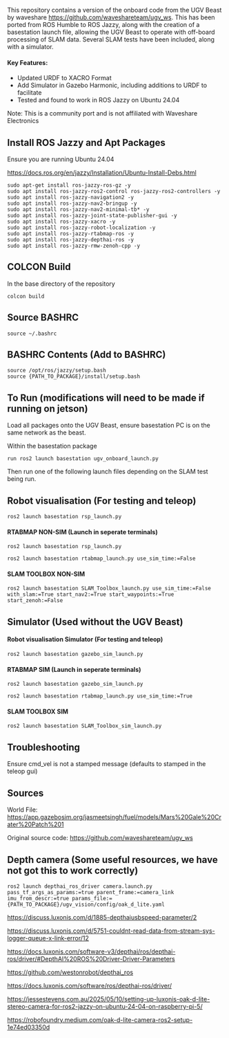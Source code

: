 This repository contains a version of the onboard code from the UGV Beast by waveshare https://github.com/waveshareteam/ugv_ws. This has been ported from ROS Humble to ROS Jazzy, along with the creation of a basestation launch file, allowing the UGV Beast to operate with off-board processing of SLAM data. Several SLAM tests have been included, along with a simulator.

#### Key Features:
- Updated URDF to XACRO Format
- Add Simulator in Gazebo Harmonic, including additions to URDF to facilitate
- Tested and found to work in ROS Jazzy on Ubuntu 24.04

Note: This is a community port and is not affiliated with Waveshare Electronics

## Install ROS Jazzy and Apt Packages

Ensure you are running Ubuntu 24.04

https://docs.ros.org/en/jazzy/Installation/Ubuntu-Install-Debs.html

```
sudo apt-get install ros-jazzy-ros-gz -y
sudo apt install ros-jazzy-ros2-control ros-jazzy-ros2-controllers -y
sudo apt install ros-jazzy-navigation2 -y
sudo apt install ros-jazzy-nav2-bringup -y
sudo apt install ros-jazzy-nav2-minimal-tb* -y
sudo apt install ros-jazzy-joint-state-publisher-gui -y
sudo apt install ros-jazzy-xacro -y
sudo apt install ros-jazzy-robot-localization -y
sudo apt install ros-jazzy-rtabmap-ros -y
sudo apt install ros-jazzy-depthai-ros -y
sudo apt install ros-jazzy-rmw-zenoh-cpp -y
```

## COLCON Build

In the base directory of the repository

```
colcon build
```

## Source BASHRC
```
source ~/.bashrc 
```

## BASHRC Contents (Add to BASHRC)
```
source /opt/ros/jazzy/setup.bash
source {PATH_TO_PACKAGE}/install/setup.bash
```

## To Run (modifications will need to be made if running on jetson)

Load all packages onto the UGV Beast, ensure basestation PC is on the same network as the beast.

Within the basestation package
```
run ros2 launch basestation ugv_onboard_launch.py
```

Then run one of the following launch files depending on the SLAM test being run.

## Robot visualisation (For testing and teleop)
```
ros2 launch basestation rsp_launch.py
```
#### RTABMAP NON-SIM (Launch in seperate terminals)
```
ros2 launch basestation rsp_launch.py
```
```
ros2 launch basestation rtabmap_launch.py use_sim_time:=False
```
#### SLAM TOOLBOX NON-SIM
```
ros2 launch basestation SLAM_Toolbox_launch.py use_sim_time:=False with_slam:=True start_nav2:=True start_waypoints:=True start_zenoh:=False
```
## Simulator (Used without the UGV Beast)

#### Robot visualisation Simulator (For testing and teleop)
```
ros2 launch basestation gazebo_sim_launch.py
```

#### RTABMAP SIM (Launch in seperate terminals)
```
ros2 launch basestation gazebo_sim_launch.py
```
```
ros2 launch basestation rtabmap_launch.py use_sim_time:=True
```

#### SLAM TOOLBOX SIM
```
ros2 launch basestation SLAM_Toolbox_sim_launch.py 
```

## Troubleshooting 
Ensure cmd_vel is not a stamped message (defaults to stamped in the teleop gui)

## Sources
World File: https://app.gazebosim.org/jasmeetsingh/fuel/models/Mars%20Gale%20Crater%20Patch%201

Original source code: https://github.com/waveshareteam/ugv_ws

## Depth camera (Some useful resources, we have not got this to work correctly)
```
ros2 launch depthai_ros_driver camera.launch.py pass_tf_args_as_params:=true parent_frame:=camera_link imu_from_descr:=true params_file:={PATH_TO_PACKAGE}/ugv_vision/config/oak_d_lite.yaml
```
                     
https://discuss.luxonis.com/d/1885-depthaiusbspeed-parameter/2

https://discuss.luxonis.com/d/5751-couldnt-read-data-from-stream-sys-logger-queue-x-link-error/12

https://docs.luxonis.com/software-v3/depthai/ros/depthai-ros/driver/#DepthAI%20ROS%20Driver-Driver-Parameters

https://github.com/westonrobot/depthai_ros

https://docs.luxonis.com/software/ros/depthai-ros/driver/

https://jessestevens.com.au/2025/05/10/setting-up-luxonis-oak-d-lite-stereo-camera-for-ros2-jazzy-on-ubuntu-24-04-on-raspberry-pi-5/

https://robofoundry.medium.com/oak-d-lite-camera-ros2-setup-1e74ed03350d
